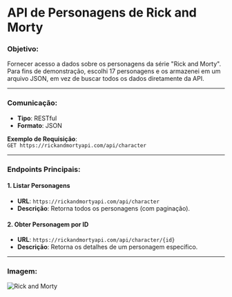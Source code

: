 # API de Personagens de Rick and Morty

### Objetivo:
Fornecer acesso a dados sobre os personagens da série "Rick and Morty". Para fins de demonstração, escolhi 17 personagens e os armazenei em um arquivo JSON, em vez de buscar todos os dados diretamente da API.

---

### Comunicação:

- **Tipo**: RESTful
- **Formato**: JSON

**Exemplo de Requisição**:  
`GET https://rickandmortyapi.com/api/character`

---

### Endpoints Principais:

#### 1. Listar Personagens
- **URL**: `https://rickandmortyapi.com/api/character`
- **Descrição**: Retorna todos os personagens (com paginação).

#### 2. Obter Personagem por ID
- **URL**: `https://rickandmortyapi.com/api/character/{id}`
- **Descrição**: Retorna os detalhes de um personagem específico.

---

### Imagem:
![Rick and Morty](https://i.imgur.com/6JXswcn.jpg)
